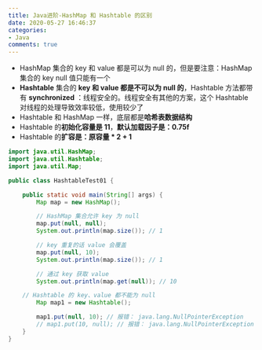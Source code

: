 ```yaml
---
title: Java进阶-HashMap 和 Hashtable 的区别
date: 2020-05-27 16:46:37
categories:
- Java
comments: true
---
```


- HashMap 集合的 key 和 value 都是可以为 null 的，但是要注意：HashMap 集合的 key null 值只能有一个
- **Hashtable** 集合的 **key 和 value 都是不可以为 null 的**，Hashtable 方法都带有 **synchronized** ：线程安全的。线程安全有其他的方案，这个 Hashtable 对线程的处理导致效率较低，使用较少了
- Hashtable 和 HashMap 一样，底层都是**哈希表数据结构**
- Hashtable 的**初始化容量是 11**，**默认加载因子是：0.75f**
- Hashtable 的**扩容是：原容量 * 2 + 1**

<!-- more -->

```java
import java.util.HashMap;
import java.util.Hashtable;
import java.util.Map;

public class HashtableTest01 {

	public static void main(String[] args) {
		Map map = new HashMap();

		// HashMap 集合允许 key 为 null
		map.put(null, null);
		System.out.println(map.size()); // 1

		// key 重复的话 value 会覆盖
		map.put(null, 10);
		System.out.println(map.size()); // 1

		// 通过 key 获取 value
		System.out.println(map.get(null)); // 10

    // Hashtable 的 key、value 都不能为 null
		Map map1 = new Hashtable();

		map1.put(null, 10); // 报错： java.lang.NullPointerException
		// map1.put(10, null); // 报错： java.lang.NullPointerException
	}
}
```

